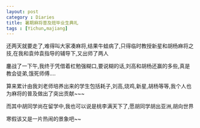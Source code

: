 ```yaml
---
layout: post
category : Diaries
title: 暑期麻将普及班毕业生典礼
tags : [Yichun,majiang]
---
```



还两天就要走了,难得叫大家凑麻将,结果牛蛙病了,只得临时教授新星和胡杨麻将之技,在我和袁帅袁指导的辅导下,又出师了两人

 

鏖战了一下午,我终于凭借着杠勉强糊口,要说糊的话,刘高和胡杨还赢的多些,真是教会徒弟,饿死师傅....

 

算来累计由我刘老师培养出来的学生包括耗子,刘高,烧鸡,新星,胡杨等等,我个人也为麻将的普及做出了突出贡献~~~

 

而其中胡同学尚在留学中,我也可以说是桃李满天下了,愿胡同学胡出亚洲,胡向世界

 

寒假该又是一片热闹的景象吧~~
